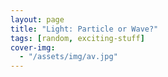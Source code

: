 ```yaml
---
layout: page
title: "Light: Particle or Wave?"
tags: [random, exciting-stuff]
cover-img:
  - "/assets/img/av.jpg"
---
```


